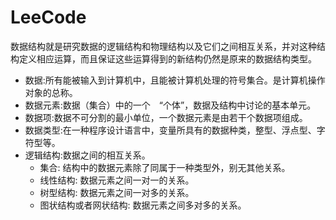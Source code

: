 # LeeCode

数据结构就是研究数据的逻辑结构和物理结构以及它们之间相互关系，并对这种结构定义相应运算，而且保证这些运算得到的新结构仍然是原来的数据结构类型。

+ 数据:所有能被输入到计算机中，且能被计算机处理的符号集合。是计算机操作对象的总称。
+ 数据元素:数据（集合）中的一个　“个体”，数据及结构中讨论的基本单元。
+ 数据项:数据不可分割的最小单位，一个数据元素是由若干个数据项组成。
+ 数据类型:在一种程序设计语言中，变量所具有的数据种类，整型、浮点型、字符型等。
+ 逻辑结构:数据之间的相互关系。
    + 集合: 结构中的数据元素除了同属于一种类型外，别无其他关系。
    + 线性结构: 数据元素之间一对一的关系。
    + 树型结构: 数据元素之间一对多的关系。
    + 图状结构或者网状结构: 数据元素之间多对多的关系。


